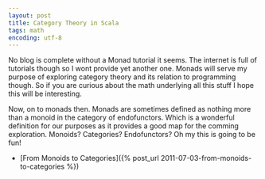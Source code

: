 ```yaml
---
layout: post
title: Category Theory in Scala
tags: math
encoding: utf-8
---
```


No blog is complete without a Monad tutorial it seems. The internet is full of tutorials though so I wont provide yet another one. Monads will serve my purpose of exploring category theory and its relation to programming though. So if you are curious about the math underlying all this stuff I hope this will be interesting.

Now, on to monads then. Monads are sometimes defined as nothing more than a monoid in the category of endofunctors. Which is a wonderful definition for our purposes as it provides a good map for the comming exploration. Monoids? Categories? Endofunctors? Oh my this is going to be fun!

  * [From Monoids to Categories]({% post_url 2011-07-03-from-monoids-to-categories %})

